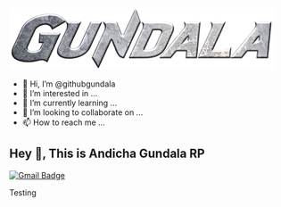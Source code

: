 <img src="images/gundala.png" class="center">

- 👋 Hi, I’m @githubgundala
- 👀 I’m interested in ...
- 🌱 I’m currently learning ...
- 💞️ I’m looking to collaborate on ...
- 📫 How to reach me ...

## Hey 👋, This is Andicha Gundala RP
[![Gmail Badge](https://img.shields.io/badge/-dichagundala@gmail.com-c14438?style=flat&logo=Gmail&logoColor=white&link=mailto:dichagundala@gmail.com)](mailto:dichagundala@gmail.com) <p align='left'>Testing</p>

